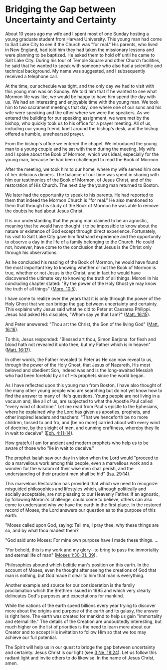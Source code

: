 # Bridging the Gap between Uncertainty and Certainty

About 10 years ago my wife and I spent most of one Sunday hosting a young
graduate student from Harvard University. This young man had come to Salt Lake
City to see if the Church was "for real." His parents, who lived in New
England, had told him they had taken the missionary lessons and were planning
to be baptized. He asked them to hold off until he came to Salt Lake City.
During his tour of Temple Square and other Church facilities, he said that he
wanted to speak with someone who also had a scientific and technical
background. My name was suggested, and I subsequently received a telephone
call.

At the time, our schedule was tight, and the only day we had to visit with
this young man was on Sunday. We told him that if he wanted to see what Mormon
life was like, we would be happy to have him spend the day with us. We had an
interesting and enjoyable time with the young man. We took him to two
sacrament meetings that day, one where one of our sons and his wife were
speaking and the other where we were the speakers. As we entered the building
for our speaking assignment, we were met by the bishop, who quickly took us to
his office for a prayer meeting. All of us, including our young friend, knelt
around the bishop's desk, and the bishop offered a humble, unrehearsed prayer.

From the bishop's office we entered the chapel. We introduced the young man to
a young couple and he sat with them during the meeting. My wife and I spoke
about the Book of Mormon, which was ideal, especially for the young man,
because he had been challenged to read the Book of Mormon.

After the meeting, we took him to our home, where my wife served him one of
her delicious dinners. The balance of our time was spent in sharing with him
our testimonies of the Book of Mormon, of Jesus Christ, and of the restoration
of His Church. The next day the young man returned to Boston.

We later had the opportunity to speak to his parents. He had reported to them
that indeed the Mormon Church is "for real." He also mentioned to them that
through his study of the Book of Mormon he was able to remove the doubts he
had about Jesus Christ.

It is our understanding that the young man claimed to be an agnostic, meaning
that he would have thought it to be impossible to know about the nature or
existence of God except through direct experience. Fortunately, his visit to
Salt Lake City gave him firsthand experience and the opportunity to observe a
day in the life of a family belonging to the Church. He could not, however,
have come to the conclusion that Jesus is the Christ only through his
observations.

As he concluded his reading of the Book of Mormon, he would have found the
most important key to knowing whether or not the Book of Mormon is true,
whether or not Jesus is the Christ, and in fact he would have discovered the
ultimate key to knowing the truth of all things. Moroni in his concluding
chapter stated: "By the power of the Holy Ghost ye may know the truth of all
things" ([Moro.
10:5](https://www.lds.org/scriptures/bofm/moro/10.5?lang=eng#4)).

I have come to realize over the years that it is only through the power of the
Holy Ghost that we can bridge the gap between uncertainty and certainty. This
explains why Jesus said what he did to Peter at Caesarea Philippi. Jesus had
asked His disciples, "Whom say ye that I am?" ([Matt.
16:15](https://www.lds.org/scriptures/nt/matt/16.15?lang=eng#14)).

And Peter answered: "Thou art the Christ, the Son of the living God" ([Matt.
16:16](https://www.lds.org/scriptures/nt/matt/16.16?lang=eng#15)).

To this, Jesus responded: "Blessed art thou, Simon Barjona: for flesh and
blood hath not revealed it unto thee, but my Father which is in heaven"
([Matt. 16:17](https://www.lds.org/scriptures/nt/matt/16.17?lang=eng#16)).

In other words, the Father revealed to Peter as He can now reveal to us,
through the power of the Holy Ghost, that Jesus of Nazareth, His most beloved
and obedient Son, indeed was and is the long-awaited Messiah who had been
foretold by all of His prophets since the world began.

As I have reflected upon this young man from Boston, I have also thought of
the many other young people who are searching but do not yet know how to find
the answer to many of life's questions. Young people are not living in a
vacuum and, like all of us, are subjected to what the Apostle Paul called
"every wind of doctrine." Let me read from Paul's epistle to the Ephesians,
where he explained why the Lord has given us apostles, prophets, and other
inspired leaders and teachers: "That we henceforth be no more children, tossed
to and fro, and [be no more] carried about with every wind of doctrine, by the
sleight of men, and cunning craftiness, whereby they lie in wait to deceive"
([Eph. 4:11-14](https://www.lds.org/scriptures/nt/eph/4.11-14?lang=eng#10)).

How grateful I am for ancient and modern prophets who help us to be aware of
those who "lie in wait to deceive."

The prophet Isaiah saw our day in vision when the Lord would "proceed to do a
marvellous work among this people, even a marvellous work and a wonder: for
the wisdom of their wise men shall perish, and the understanding of their
prudent men shall be hid" ([Isa.
29:14](https://www.lds.org/scriptures/ot/isa/29.14?lang=eng#13)).

This marvelous Restoration has provided that which we need to recognize
misguided philosophies and lifestyles which, although politically and socially
acceptable, are not pleasing to our Heavenly Father. If an agnostic, by
following Moroni's challenge, could come to believe, others can also come to
understand why we have the earth in the first place. In the restored record of
Moses, the Lord answers our question as to the purpose of this earth:

"Moses called upon God, saying: Tell me, I pray thee, why these things are so,
and by what thou madest them?

"God said unto Moses: For mine own purpose have I made these things. ...

"For behold, this is my work and my glory--to bring to pass the immortality
and eternal life of man" ([Moses 1:30-31,
39](https://www.lds.org/scriptures/pgp/moses/1.30-31%2C39?lang=eng#29)).

Philosophies abound which belittle man's position on this earth. In the
account of Moses, even he thought after seeing the creations of God that man
is nothing, but God made it clear to him that man is everything.

Another example and source for our consideration is the family proclamation
which the Brethren issued in 1995 and which very clearly delineates God's
purposes and expectations for mankind.

While the nations of the earth spend billions every year trying to discover
more about the origins and purpose of the earth and its galaxy, the answer is
right here. The earth was created for mankind to help us gain "immortality and
eternal life." The details of the Creation are undoubtedly interesting, but
much higher on the list of priorities is the need to learn more about our
Creator and to accept His invitation to follow Him so that we too may achieve
our full potential.

The Spirit will help us in our quest to bridge the gap between uncertainty and
certainty. Jesus Christ is our light (see [3 Ne.
18:24](https://www.lds.org/scriptures/bofm/3-ne/18.24?lang=eng#23)). Let us
follow this radiant light and invite others to do likewise. In the name of
Jesus Christ, amen.


